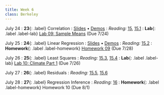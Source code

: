 ```yaml
---
title: Week 6
class: Berkeley
---
```


July 24
: **23**{: .label} Correlation
: [Slides](https://docs.google.com/presentation/d/1-TEq1iVpQlgKFFxgdQ39HvrgHO0CcBbDru7eU4pFa34/edit#slide=id.g25b40cc8891_0_36) &#8226; [Demos](https://data8.datahub.berkeley.edu/hub/user-redirect/git-pull?repo=https%3A%2F%2Fgithub.com%2Fdata-8%2Fmaterials-su23&urlpath=tree%2Fmaterials-su23%2Flec%2Flec23-completed.ipynb&branch=main)
: _Reading:_ [15](https://inferentialthinking.com/chapters/15/Prediction.html), [15.1](https://inferentialthinking.com/chapters/15/1/Correlation.html)
: **Lab**{: .label .label-lab} [Lab 09: Sample Means](https://data8.datahub.berkeley.edu/hub/user-redirect/git-pull?repo=https%3A%2F%2Fgithub.com%2Fdata-8%2Fmaterials-su23&urlpath=retro%2Ftree%2Fmaterials-su23%2Fmaterials%2Flab%2Flab09%2Flab09.ipynb&branch=main) (Due 7/24)

July 25
: **24**{: .label} Linear Regression
: [Slides](https://docs.google.com/presentation/d/1jQNhE1-tC2ujPOsZgJF7fEoHjPDwvJwMhsT1FPVE9Tw/edit?usp=sharing) &#8226; [Demos](https://data8.datahub.berkeley.edu/hub/user-redirect/git-pull?repo=https%3A%2F%2Fgithub.com%2Fdata-8%2Fmaterials-su23&urlpath=tree%2Fmaterials-su23%2Flec%2Flec24.ipynb&branch=main)
: _Reading:_ [15.2](https://inferentialthinking.com/chapters/15/2/Regression_Line.html)
: **Homework**{: .label .label-homework} [Homework 09](https://data8.datahub.berkeley.edu/hub/user-redirect/git-pull?repo=https%3A%2F%2Fgithub.com%2Fdata-8%2Fmaterials-su23&urlpath=retro%2Ftree%2Fmaterials-su23%2Fmaterials%2Fhw%2Fhw09%2Fhw09.ipynb&branch=main) (Due 7/28)


July 26
: **25**{: .label} Least Squares
: _Reading:_ [15.3](https://inferentialthinking.com/chapters/15/3/Method_of_Least_Squares.html), [15.4](https://inferentialthinking.com/chapters/15/4/Least_Squares_Regression.html)
: **Lab**{: .label .label-lab} [Lab 10: Climate Part 1](https://data8.datahub.berkeley.edu/hub/user-redirect/git-pull?repo=https%3A%2F%2Fgithub.com%2Fdata-8%2Fmaterials-su23&urlpath=retro%2Ftree%2Fmaterials-su23%2Fmaterials%2Flab%2Flab10%2Flab10.ipynb&branch=main) (Due 7/26)


July 27
: **26**{: .label} Residuals
: _Reading:_ [15.5](https://inferentialthinking.com/chapters/15/5/Visual_Diagnostics.html), [15.6](https://inferentialthinking.com/chapters/15/6/Numerical_Diagnostics.html)


July 28
: **27**{: .label} Regression Inference
: _Reading:_ [16](https://inferentialthinking.com/chapters/16/Inference_for_Regression.html)
: **Homework**{: .label .label-homework} Homework 10 (Due 8/1)


